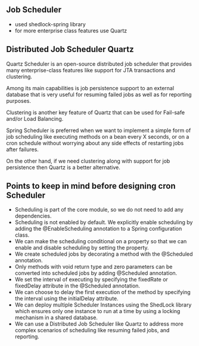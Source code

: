 ## Job Scheduler 

- used shedlock-spring library
- for more enterprise class features use Quartz

## Distributed Job Scheduler Quartz
Quartz Scheduler is an open-source distributed job scheduler that provides many enterprise-class features like support for JTA transactions and clustering.

Among its main capabilities is job persistence support to an external database that is very useful for resuming failed jobs as well as for reporting purposes.

Clustering is another key feature of Quartz that can be used for Fail-safe and/or Load Balancing.

Spring Scheduler is preferred when we want to implement a simple form of job scheduling like executing methods on a bean every X seconds, or on a cron schedule without worrying about any side effects of restarting jobs after failures.

On the other hand, if we need clustering along with support for job persistence then Quartz is a better alternative.


## Points to keep in mind before designing cron Scheduler

- Scheduling is part of the core module, so we do not need to add any dependencies.
- Scheduling is not enabled by default. We explicitly enable scheduling by adding the @EnableScheduling annotation to a Spring configuration class.
- We can make the scheduling conditional on a property so that we can enable and disable scheduling by setting the property.
- We create scheduled jobs by decorating a method with the @Scheduled annotation.
- Only methods with void return type and zero parameters can be converted into scheduled jobs by adding @Scheduled annotation.
- We set the interval of executing by specifying the fixedRate or fixedDelay attribute in the @Scheduled annotation.
- We can choose to delay the first execution of the method by specifying the interval using the initialDelay attribute.
- We can deploy multiple Scheduler Instances using the ShedLock library which ensures only one instance to run at a time by using a locking mechanism in a shared database.
- We can use a Distributed Job Scheduler like Quartz to address more complex scenarios of scheduling like resuming failed jobs, and reporting. 